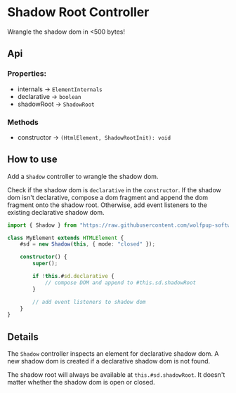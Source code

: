 # Shadow Root Controller

Wrangle the shadow dom in <500 bytes!

## Api

### Properties:

- internals -> `ElementInternals`
- declarative -> `boolean`
- shadowRoot -> `ShadowRoot`

### Methods

- constructor -> `(HtmlElement, ShadowRootInit): void`

## How to use

Add a `Shadow` controller to wrangle the shadow dom.

Check if the shadow dom is `declarative` in the `constructor`. If the shadow dom isn't declarative, compose a dom fragment and append the dom fragment onto the shadow root. Otherwise, add event listeners to the existing declarative shadow dom.

```ts
import { Shadow } from "https://raw.githubusercontent.com/wolfpup-software/wctk-js/main/wctk/dist/wctk.js";

class MyElement extends HTMLElement {
    #sd = new Shadow(this, { mode: "closed" });

    constructor() {
        super();

        if !this.#sd.declarative {
            // compose DOM and append to #this.sd.shadowRoot
        }

        // add event listeners to shadow dom
    }
}
```


## Details

The `Shadow` controller inspects an element for declarative shadow dom. A new shadow dom is created if a declarative shadow dom is not found.

The shadow root will always be available at `this.#sd.shadowRoot`. It doesn't matter whether the shadow dom is open or closed.
